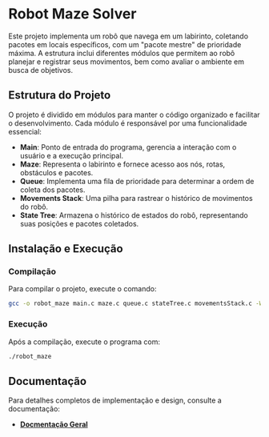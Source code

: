 # Robot Maze Solver

Este projeto implementa um robô que navega em um labirinto, coletando pacotes em locais específicos, com um "pacote mestre" de prioridade máxima. A estrutura inclui diferentes módulos que permitem ao robô planejar e registrar seus movimentos, bem como avaliar o ambiente em busca de objetivos.

## Estrutura do Projeto

O projeto é dividido em módulos para manter o código organizado e facilitar o desenvolvimento. Cada módulo é responsável por uma funcionalidade essencial:

- **Main**: Ponto de entrada do programa, gerencia a interação com o usuário e a execução principal.
- **Maze**: Representa o labirinto e fornece acesso aos nós, rotas, obstáculos e pacotes.
- **Queue**: Implementa uma fila de prioridade para determinar a ordem de coleta dos pacotes.
- **Movements Stack**: Uma pilha para rastrear o histórico de movimentos do robô.
- **State Tree**: Armazena o histórico de estados do robô, representando suas posições e pacotes coletados.

## Instalação e Execução

### Compilação

Para compilar o projeto, execute o comando:

```bash
gcc -o robot_maze main.c maze.c queue.c stateTree.c movementsStack.c -Wall
```

### Execução

Após a compilação, execute o programa com:

```bash
./robot_maze
```

## Documentação

Para detalhes completos de implementação e design, consulte a documentação:
- **[Docmentação Geral](docs/doc_geral.md)** 
